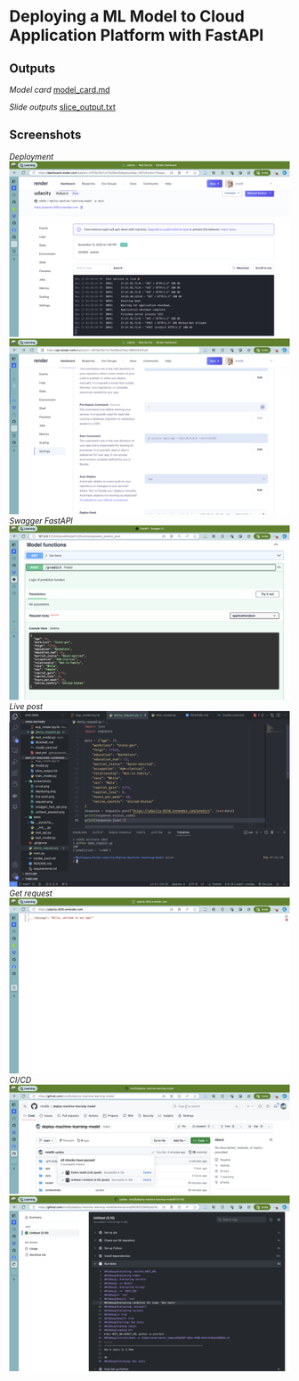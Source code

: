 # Deploying a ML Model to Cloud Application Platform with FastAPI

## Outputs
*Model card*
[model_card.md](./model_card.md)

*Slide outputs*
[slice_output.txt](./model/slice_output.txt)

## Screenshots
*Deployment*
![deploy](./screenshots/deploying.png)
![render](./screenshots/render_auto_deploy.png)
*Swagger FastAPI*
![swagger](./screenshots/swagger_fast_api.png)
*Live post*
![live-post](./screenshots/live-post.png)
*Get request*
![request](./screenshots/request.png)
*CI/CD*
![ci-cd](./screenshots/ci-cd.png)
![unittest](./screenshots/unittest_passed.png)
